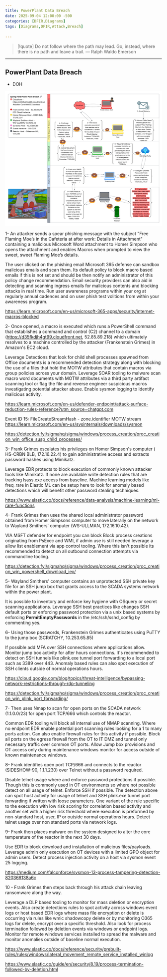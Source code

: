 ```yaml
---
title: PowerPlant Data Breach
date: 2025-09-04 12:00:00 -500
categories: [DFIR,Diagrams]
tags: [Diagrams,DFIR,Attack,Breach]

---
```


> [!quote] Do not follow where the path may lead. Go, instead, where there is no path and leave a trail.
> — Ralph Waldo Emerson

---

## PowerPlant Data Breach

-  DOH


![Pasted image 20250904211848.png](https://raw.githubusercontent.com/Xp101T7/Xp101T7.github.io/main/Media/Pasted%20image%2020250904211848.png)


1- An attacker sends a spear phishing message with the subject "Free Flaming Moe’s in the Cafeteria at after work: Details in Attachment" containing a malicious Microsoft Word attachment to Homer Simpson who opens the attachment and enables Macros when prompted to view the sweet, sweet Flaming Moe’s details.

The user clicked on the phishing email Microsoft 365 defense can sandbox malicious emails and scan them. Its default policy to block macro based emails if this is not set and should be then notify an administrator of this policy change recommendation.  Email security providers can also aid in detecting and scanning ingress emails for malicious contents and blocking attacks in real time. Run user awareness programs within your org at regularly annual cadences and on user phish test volitions from within your awareness program. 

https://learn.microsoft.com/en-us/microsoft-365-apps/security/internet-macros-blocked

2- Once opened, a macro is executed which runs a PowerShell command that establishes a command and control (C2) channel to a domain (https://d35fkdjh4gt99.cloudfront.net, 52.85.89.218) which ultimately resolves to a machine controlled by the attacker (Frankenstein Grimes) in Amazon's EC2 cloud.

Leverage Detections that look for child shell processes spawned from Office documents is a recommended detection strategy along with blocking the use of a files that hold the MOTW attributes that contain macros via group policies across your domain. Leverage SOAR tooling to malware scan macro word documents with MOTW attributes via a third party artifact scanning tool or flag the file and reverse engineer suspicious macros investigating potential attacker abuse. Enable sysmon logging to Identify malicious activity.

https://learn.microsoft.com/en-us/defender-endpoint/attack-surface-reduction-rules-reference?utm_source=chatgpt.com

Event ID 15: FileCreateStreamHash - zone.identifier MOTW stream
https://learn.microsoft.com/en-us/sysinternals/downloads/sysmon  

https://detection.fyi/sigmahq/sigma/windows/process_creation/proc_creation_win_office_susp_child_processes/

3- Frank Grimes escalates his privileges on Homer Simpson's computer ( HS-CRBN BLB, 172.16.22.4) to gain administrative access and extracts password hashes using Mimikatz.

Leverage EDR protects to block execution of commonly known attacker tools like Mimikatz.  If none are available write detection rules that are tracking lsass.exe access from baseline. Machine learning models like freq_rare in Elastic ML can be setup here to look for anomaly based detections which will benefit other password stealing techniques.

https://www.elastic.co/docs/reference/data-analysis/machine-learning/ml-rare-functions

4- Frank Grimes then uses the shared local administrator password obtained from Homer Simpsons computer to move laterally on the network to Wayland Smithers' computer (WS-ULLMAN, 172.16.10.42).

VIA MSFT defender for endpoint you can block Block process creations originating from PsExec and WMI, if admin use is still needed leverage a allow list enablement via app control tooling. Where this isn't possible its recommended to detect on all outbound connection attempts via commandline tooling. 

https://detection.fyi/sigmahq/sigma/windows/process_creation/proc_creation_win_powershell_download_iex/

5- Wayland Smithers' computer contains an unprotected SSH private key file for an SSH jump box that grants access to the SCADA systems network within the power plant.

It is possible to inventory and enforce key hygiene with OSquery or secret scanning applications. Leverage SSH best practices like changes SSH default ports or enforcing password protection via a unix based systems by enforcing **PermitEmptyPasswords** in the /etc/ssh/sshd_config by commenting yes.  

6- Using those passwords, Frankenstein Grimes authenticates using PuTTY to the jump box (SCRATCHY, 10.253.65.85) 

If possible add MFA over SSH connections where applications allow. Monitor jump box activity for after hours connections. It's recommended to detect on SSH tunnels like plink.exe tunnel port forwarding to a local port such as 3389 over 443. Anomaly based rules can also spot execution of SSH clients outside of normal operations hours. 

https://cloud.google.com/blog/topics/threat-intelligence/bypassing-network-restrictions-through-rdp-tunneling

https://detection.fyi/sigmahq/sigma/windows/process_creation/proc_creation_win_plink_port_forwarding/

7- Then uses Nmap to scan for open ports on the SCADA network (1.1.0.0/23) for open port TCP/666 which controls the reactor.

Common EDR tooling will block all internal use of NMAP scanning. Where no endpoint EDR enable potential port scanning rules looking for a 1 to many ports action. Can also enable firewall rules for this activity if possible.  Block all ports on the egress firewall from the OT to IT DMZ and tunnel only necessary traffic over common OT ports. Allow Jump box provisions and OT access only during maintenance windows monitor for access outside of known maintenance windows. 

8- Frank identifies open port TCP/666 and connects to the reactor (SIDESHOW-90, 1.1.1.230) over Telnet without a password required.

Disable telnet usage where and enforce password protections if possible.  Though this is commonly used in OT environments so where not possible detect on all usage of telnet. Enforce SSH if possible. The detection above can spot host activity for usage of telnet and SSH plink.exe tunnel port forwarding if written with loose parameters. One variant of the rule specific to the execution with low risk scoring for correlation based activity and another set with a higher  risk threshold where execution is preformed by non-standard host, user, IP or outside normal operations hours. Detect telnet usage over non standard ports via network logs. 

9- Frank then places malware on the system designed to alter the core temperature of the reactor in the next 30 days.

Use EDR to block download and installation of malicious files/payloads. Leverage admin only execution on OT devices with a limited GPO object for admin users. Detect process injection activity on a host via sysmon event 25 logging.

https://medium.com/falconforce/sysmon-13-process-tampering-detection-820366138a6c

10 - Frank Grimes then steps back through his attack chain leaving ransomware along the way.

Leverage a DLP based tooling to monitor for mass deletion or encryption events. Also create detections rules to spot activity across windows event logs or host based EDR logs where mass file encryption or delete is occurring via rules like wmic shadowcopy delete or by monitoring O365 logs for delete, encrypt over a specific threshold. Also look for process termination followed by deletion events via windows or endpoint logs. Monitor for remote windows services installed to spread the malware and monitor anomalies outside of baseline normal execution. 

https://www.elastic.co/docs/reference/security/prebuilt-rules/rules/windows/lateral_movement_remote_service_installed_winlog

https://www.elastic.co/guide/en/security/8.19/process-termination-followed-by-deletion.html
